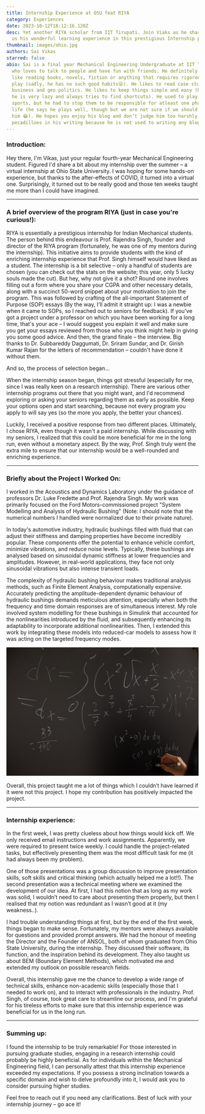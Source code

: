 ```yaml
---
title: Internship Experience at OSU feat RIYA
category: Experiences
date: 2023-10-12T18:12:16.120Z
desc: Yet another RIYA scholar from IIT Tirupati. Join Viaks as he shares with
  us his wonderful learning experience in this prestigious Internship program.
thumbnail: images/ohio.jpg
authors: Sai Vikas
starred: false
abio: Sai is a final year Mechanical Engineering Undergraduate at IIT Tirupati,
  who loves to talk to people and have fun with friends. He definitely does not
  like reading books, novels, fiction or anything that requires rigorous word
  play (sadly, he has no such good habits😜). He likes to read case studies on
  business and geo politics. He likes to keep things simple and easy (he admits
  he is very lazy and always tries to find shortcuts). He used to play a lot of
  sports, but he had to stop them to be responsible for atleast one phase of his
  life (he says he plays well, though but we are not sure if we should believe
  him 😂). He hopes you enjoy his blog and don’t judge him too harshly for any
  pecadilloes in his writing because he is not used to writing any blogs.
---
```

<!--StartFragment-->

### Introduction:

Hey there, I'm Vikas, just your regular fourth-year Mechanical Engineering student. Figured I'd share a bit about my internship over the summer – a virtual internship at Ohio State University. I was hoping for some hands-on experience, but thanks to the after-effects of COVID, it turned into a virtual one. Surprisingly, it turned out to be really good and those ten weeks taught me more than I could have imagined. 

- - -

### A brief overview of the program RIYA (just in case you're curious!):

RIYA is essentially a prestigious internship for Indian Mechanical students. The person behind this endeavour is Prof. Rajendra Singh, founder and director of the RIYA program (fortunately, he was one of my mentors during the internship). This initiative aims to provide students with the kind of enriching internship experience that Prof. Singh himself would have liked as a student. The internship is a bit selective – only a handful of students are chosen (you can check out the stats on the website; this year, only 5 lucky souls made the cut). But hey, why not give it a shot? Round one involves filling out a form where you share your CGPA and other necessary details, along with a succinct 50-word snippet about your motivation to join the program. This was followed by crafting of the all-important Statement of Purpose (SOP) essays (By the way, I'll admit it straight up: I was a newbie when it came to SOPs, so I reached out to seniors for feedback). If you've got a project under a professor on which you have been working for a long time, that's your ace – I would suggest you explain it well and make sure you get your essays reviewed from those who you think might help in giving you some good advice. And then, the grand finale – the interview. Big thanks to Dr. Subbareddy Daggumati, Dr. Sriram Sundar, and Dr. Girish Kumar Rajan for the letters of recommendation – couldn't have done it without them. 

And so, the process of selection began...

When the internship season began, things got stressful (especially for me, since I was really keen on a research internship). There are various other internship programs out there that you might want, and I'd recommend exploring or asking your seniors regarding them as early as possible. Keep your options open and start searching, because not every program you apply to will say yes (so the more you apply, the better your chances).

Luckily, I received a positive response from two different places. Ultimately, I chose RIYA, even though it wasn't a paid internship. While discussing with my seniors, I realized that this could be more beneficial for me in the long run, even without a monetary aspect. By the way, Prof. Singh truly went the extra mile to ensure that our internship would be a well-rounded and enriching experience.

- - -

### Briefly about the Project I Worked On:

I worked in the Acoustics and Dynamics Laboratory under the guidance of professors Dr. Luke Fredette and Prof. Rajendra Singh. My work was primarily focused on the Ford Motors-commissioned project "System Modelling and Analysis of Hydraulic Bushing" (Note: I should note that the numerical numbers I handled were normalized due to their private nature).

In today's automotive industry, hydraulic bushings filled with fluid that can adjust their stiffness and damping properties have become incredibly popular. These components offer the potential to enhance vehicle comfort, minimize vibrations, and reduce noise levels. Typically, these bushings are analysed based on sinusoidal dynamic stiffness at lower frequencies and amplitudes. However, in real-world applications, they face not only sinusoidal vibrations but also intense transient loads. 

The complexity of hydraulic bushing behaviour makes traditional analysis methods, such as Finite Element Analysis, computationally expensive. Accurately predicting the amplitude-dependent dynamic behaviour of hydraulic bushings demands meticulous attention, especially when both the frequency and time domain responses are of simultaneous interest. My role involved system modelling for these bushings in Simulink that accounted for the nonlinearities introduced by the fluid, and subsequently enhancing its adaptability to incorporate additional nonlinearities. Then, I extended this work by integrating these models into reduced-car models to assess how it was acting on the targeted frequency modes.

![](images/pexels-monstera-production-6238297.jpg)

Overall, this project taught me a lot of things which I couldn’t have learned if it were not this project. I hope my contribution has positively impacted the project.

- - -

### Internship experience:

In the first week, I was pretty clueless about how things would kick off. We only received email instructions and work assignments. Apparently, we were required to present twice weekly. I could handle the project-related tasks, but effectively presenting them was the most difficult task for me (it had always been my problem).

One of those presentations was a group discussion to improve presentation skills, soft skills and critical thinking (which actually helped me a lot!!). The second presentation was a technical meeting where we examined the development of our idea. At first, I had this notion that as long as my work was solid, I wouldn’t need to care about presenting them properly, but then I realised that my notion was redundant as I wasn’t good at it (my weakness..).

I had trouble understanding things at first, but by the end of the first week, things began to make sense. Fortunately, my mentors were always available for questions and provided prompt answers. We had the honour of meeting the Director and the Founder of ANSOL, both of whom graduated from Ohio State University, during the internship. They discussed their software, its function, and the inspiration behind its development. They also taught us about BEM (Boundary Element Methods), which motivated me and extended my outlook on possible research fields. 

Overall, this internship gave me the chance to develop a wide range of technical skills, enhance non-academic skills (especially those that I needed to work on), and to interact with professionals in the industry. Prof. Singh, of course, took great care to streamline our process, and I'm grateful for his tireless efforts to make sure that this internship experience was beneficial for us in the long run.

- - -

### Summing up:

I found the internship to be truly remarkable! For those interested in pursuing graduate studies, engaging in a research internship could probably be highly beneficial. As for individuals within the Mechanical Engineering field, I can personally attest that this internship experience exceeded my expectations. If you possess a strong inclination towards a specific domain and wish to delve profoundly into it, I would ask you to consider pursuing higher studies.

Feel free to reach out if you need any clarifications. Best of luck with your internship journey – go ace it!

<!--EndFragment-->